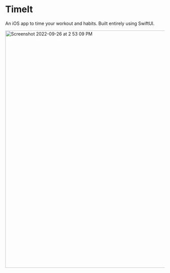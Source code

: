 # TimeIt
An iOS app to time your workout and habits. Built entirely using SwiftUI.

<img width="748" alt="Screenshot 2022-09-26 at 2 53 09 PM" src="https://user-images.githubusercontent.com/83978810/192241284-fc3aef4d-68f2-4bb1-8aad-906033f80747.png">
